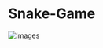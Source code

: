 ﻿# Snake-Game
 
 
![images](https://user-images.githubusercontent.com/80421780/183967013-92eb3519-0fb2-4999-a5b7-ad5e4e0d169f.jpg)
